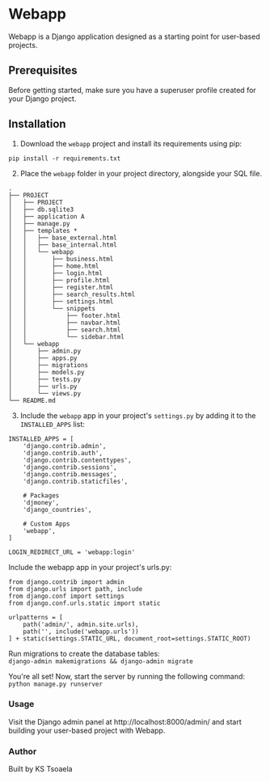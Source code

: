 





# Webapp

Webapp is a Django application designed as a starting point for user-based projects.

## Prerequisites

Before getting started, make sure you have a superuser profile created for your Django project.

## Installation

1. Download the `webapp` project and install its requirements using pip:</br>

`pip install -r requirements.txt`</br>


2. Place the `webapp` folder in your project directory, alongside your SQL file.</br>

```
.
├── PROJECT
│   ├── PROJECT 
│   ├── db.sqlite3
│   ├── application A
│   ├── manage.py
│   ├── templates *
│   │   ├── base_external.html
│   │   ├── base_internal.html
│   │   └── webapp
│   │       ├── business.html
│   │       ├── home.html
│   │       ├── login.html
│   │       ├── profile.html
│   │       ├── register.html
│   │       ├── search_results.html
│   │       ├── settings.html
│   │       └── snippets
│   │           ├── footer.html
│   │           ├── navbar.html
│   │           ├── search.html
│   │           └── sidebar.html
│   └── webapp
│       ├── admin.py
│       ├── apps.py
│       ├── migrations
│       ├── models.py
│       ├── tests.py
│       ├── urls.py
│       └── views.py
└── README.md
```

3. Include the `webapp` app in your project's `settings.py` by adding it to the `INSTALLED_APPS` list:</br>

```
INSTALLED_APPS = [
    'django.contrib.admin',
    'django.contrib.auth',
    'django.contrib.contenttypes',
    'django.contrib.sessions',
    'django.contrib.messages',
    'django.contrib.staticfiles',
    
    # Packages
    'djmoney',
    'django_countries',

    # Custom Apps
    'webapp',
]

LOGIN_REDIRECT_URL = 'webapp:login'
```



Include the webapp app in your project's urls.py:
```
from django.contrib import admin
from django.urls import path, include
from django.conf import settings
from django.conf.urls.static import static

urlpatterns = [
    path('admin/', admin.site.urls),
    path('', include('webapp.urls'))
] + static(settings.STATIC_URL, document_root=settings.STATIC_ROOT)
```

Run migrations to create the database tables:</br>
`django-admin makemigrations && django-admin migrate`</br>

You're all set! Now, start the server by running the following command:</br>
`python manage.py runserver`</br>


### Usage

Visit the Django admin panel at http://localhost:8000/admin/ and start building your user-based project with Webapp.

### Author
Built by KS Tsoaela
